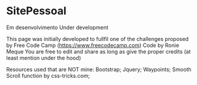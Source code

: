 # SitePessoal
Em desenvolvimento
Under development

This page was initially developed to fullfil one of the challenges proposed by Free Code Camp (https://www.freecodecamp.com)
Code by Ronie Meque
You are free to edit and share as long as give the proper credits (at least mention under the hood)

Resources used that are NOT mine:
Bootstrap; Jquery; Waypoints; Smooth Scroll function by css-tricks.com;
